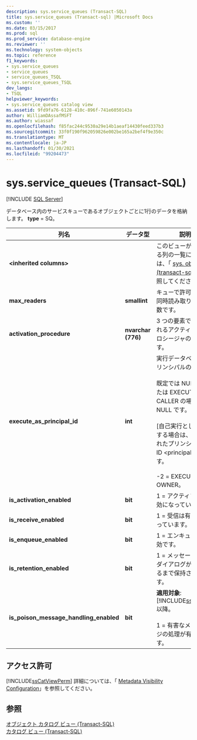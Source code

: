 ```yaml
---
description: sys.service_queues (Transact-SQL)
title: sys.service_queues (Transact-sql) |Microsoft Docs
ms.custom: ''
ms.date: 03/15/2017
ms.prod: sql
ms.prod_service: database-engine
ms.reviewer: ''
ms.technology: system-objects
ms.topic: reference
f1_keywords:
- sys.service_queues
- service_queues
- service_queues_TSQL
- sys.service_queues_TSQL
dev_langs:
- TSQL
helpviewer_keywords:
- sys.service_queues catalog view
ms.assetid: 9fd9fa76-6128-410c-896f-741e6050143a
author: WilliamDAssafMSFT
ms.author: wiassaf
ms.openlocfilehash: f85fac244c9530a29e14b1aeaf14430feed337b3
ms.sourcegitcommit: 33f0f190f962059826e002be165a2bef4f9e350c
ms.translationtype: MT
ms.contentlocale: ja-JP
ms.lasthandoff: 01/30/2021
ms.locfileid: "99204473"
---
```

# <a name="sysservice_queues-transact-sql"></a>sys.service_queues (Transact-SQL)
[!INCLUDE [SQL Server](../../includes/applies-to-version/sqlserver.md)]

  データベース内のサービスキューであるオブジェクトごとに1行のデータを格納します。 **type** = SQ。  
  
|列名|データ型|説明|  
|-----------------|---------------|-----------------|  
|**\<inherited columns>**||このビューが継承する列の一覧については、「 [sys. objects &#40;transact-sql&#41;](../../relational-databases/system-catalog-views/sys-objects-transact-sql.md)」を参照してください。|  
|**max_readers**|**smallint**|キューで許可される同時読み取りの最大数です。|  
|**activation_procedure**|**nvarchar (776)**|3 つの要素で構成されるアクティブ化プロシージャの名前です。|  
|**execute_as_principal_id**|**int**|実行データベースプリンシパルの ID。<br /><br /> 既定では NULL、または EXECUTE AS CALLER の場合は NULL です。<br /><br /> [自己実行として実行する場合は、指定されたプリンシパルの ID \<principal> です。<br /><br /> -2 = EXECUTE AS OWNER。|  
|**is_activation_enabled**|**bit**|1 = アクティブ化が有効になっています。|  
|**is_receive_enabled**|**bit**|1 = 受信は有効になっています。|  
|**is_enqueue_enabled**|**bit**|1 = エンキューは有効です。|  
|**is_retention_enabled**|**bit**|1 = メッセージは、ダイアログが終了するまで保持されます。|  
|**is_poison_message_handling_enabled**|**bit**|**適用対象**: [!INCLUDE[ssSQL11](../../includes/sssql11-md.md)] 以降。<br /><br /> 1 = 有害なメッセージの処理が有効です。|  
  
## <a name="permissions"></a>アクセス許可  
 [!INCLUDE[ssCatViewPerm](../../includes/sscatviewperm-md.md)] 詳細については、「 [Metadata Visibility Configuration](../../relational-databases/security/metadata-visibility-configuration.md)」を参照してください。  
  
## <a name="see-also"></a>参照  
 [オブジェクト カタログ ビュー &#40;Transact-SQL&#41;](../../relational-databases/system-catalog-views/object-catalog-views-transact-sql.md)   
 [カタログ ビュー &#40;Transact-SQL&#41;](../../relational-databases/system-catalog-views/catalog-views-transact-sql.md)  
  
  

